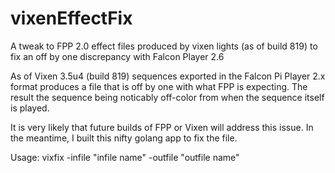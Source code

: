 # vixenEffectFix
A tweak to FPP 2.0 effect files produced by vixen lights (as of build 819) to fix an off by one 
discrepancy with Falcon Player 2.6

As of Vixen 3.5u4 (build 819) sequences exported in the Falcon Pi Player 2.x format produces a file that is off by one with 
what FPP is expecting. The result the sequence being noticably off-color from when the sequence itself is played. 

It is very likely that future builds of FPP or Vixen will address this issue. In the meantime, I built this nifty golang app to 
fix the file.

Usage: 
vixfix -infile "infile name" -outfile "outfile name"

